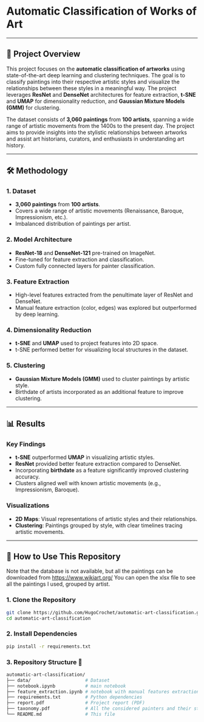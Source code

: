 # Automatic Classification of Works of Art

---

## 📜 Project Overview

This project focuses on the **automatic classification of artworks** using state-of-the-art deep learning and clustering techniques. The goal is to classify paintings into their respective artistic styles and visualize the relationships between these styles in a meaningful way. The project leverages **ResNet** and **DenseNet** architectures for feature extraction, **t-SNE** and **UMAP** for dimensionality reduction, and **Gaussian Mixture Models (GMM)** for clustering.

The dataset consists of **3,060 paintings** from **100 artists**, spanning a wide range of artistic movements from the 1400s to the present day. The project aims to provide insights into the stylistic relationships between artworks and assist art historians, curators, and enthusiasts in understanding art history.

---

## 🛠️ Methodology

### 1. Dataset
- **3,060 paintings** from **100 artists**.
- Covers a wide range of artistic movements (Renaissance, Baroque, Impressionism, etc.).
- Imbalanced distribution of paintings per artist.

### 2. Model Architecture
- **ResNet-18** and **DenseNet-121** pre-trained on ImageNet.
- Fine-tuned for feature extraction and classification.
- Custom fully connected layers for painter classification.

### 3. Feature Extraction
- High-level features extracted from the penultimate layer of ResNet and DenseNet.
- Manual feature extraction (color, edges) was explored but outperformed by deep learning.

### 4. Dimensionality Reduction
- **t-SNE** and **UMAP** used to project features into 2D space.
- t-SNE performed better for visualizing local structures in the dataset.

### 5. Clustering
- **Gaussian Mixture Models (GMM)** used to cluster paintings by artistic style.
- Birthdate of artists incorporated as an additional feature to improve clustering.

---

## 📊 Results

### Key Findings
- **t-SNE** outperformed **UMAP** in visualizing artistic styles.
- **ResNet** provided better feature extraction compared to DenseNet.
- Incorporating **birthdate** as a feature significantly improved clustering accuracy.
- Clusters aligned well with known artistic movements (e.g., Impressionism, Baroque).

### Visualizations
- **2D Maps**: Visual representations of artistic styles and their relationships.
- **Clustering**: Paintings grouped by style, with clear timelines tracing artistic movements.

---

## 🚀 How to Use This Repository

Note that the database is not available, but all the paintings can be downloaded from https://www.wikiart.org/
You can open the xlsx file to see all the paintings I used, grouped by artist.

### 1. Clone the Repository
```bash
git clone https://github.com/HugoCrochet/automatic-art-classification.git
cd automatic-art-classification
```

### 2. Install Dependencies
```bash
pip install -r requirements.txt
```

### 3. Repository Structure 📂
```bash
automatic-art-classification/
├── data/                    # Dataset 
├── notebook.ipynb           # main notebook
├── feature_extraction.ipynb # notebook with manual features extraction
├── requirements.txt         # Python dependencies
├── report.pdf               # Project report (PDF)
├── taxonomy.pdf             # All the considered painters and their styles (PDF)
└── README.md                # This file
```
